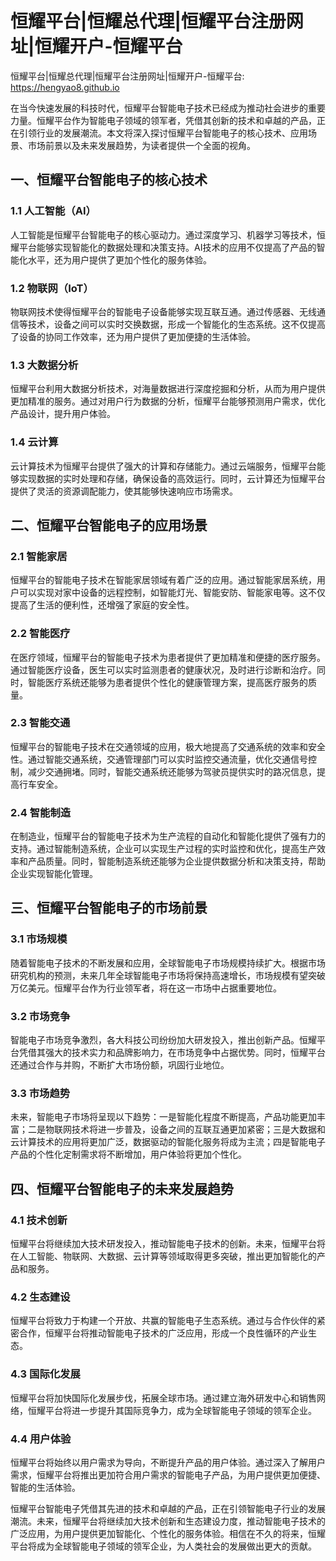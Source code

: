 # 恒耀平台|恒耀总代理|恒耀平台注册网址|恒耀开户-恒耀平台

恒耀平台|恒耀总代理|恒耀平台注册网址|恒耀开户-恒耀平台: <https://hengyao8.github.io>

在当今快速发展的科技时代，恒耀平台智能电子技术已经成为推动社会进步的重要力量。恒耀平台作为智能电子领域的领军者，凭借其创新的技术和卓越的产品，正在引领行业的发展潮流。本文将深入探讨恒耀平台智能电子的核心技术、应用场景、市场前景以及未来发展趋势，为读者提供一个全面的视角。

## 一、恒耀平台智能电子的核心技术

### 1.1 人工智能（AI）

人工智能是恒耀平台智能电子的核心驱动力。通过深度学习、机器学习等技术，恒耀平台能够实现智能化的数据处理和决策支持。AI技术的应用不仅提高了产品的智能化水平，还为用户提供了更加个性化的服务体验。

### 1.2 物联网（IoT）

物联网技术使得恒耀平台的智能电子设备能够实现互联互通。通过传感器、无线通信等技术，设备之间可以实时交换数据，形成一个智能化的生态系统。这不仅提高了设备的协同工作效率，还为用户提供了更加便捷的生活体验。

### 1.3 大数据分析

恒耀平台利用大数据分析技术，对海量数据进行深度挖掘和分析，从而为用户提供更加精准的服务。通过对用户行为数据的分析，恒耀平台能够预测用户需求，优化产品设计，提升用户体验。

### 1.4 云计算

云计算技术为恒耀平台提供了强大的计算和存储能力。通过云端服务，恒耀平台能够实现数据的实时处理和存储，确保设备的高效运行。同时，云计算还为恒耀平台提供了灵活的资源调配能力，使其能够快速响应市场需求。

## 二、恒耀平台智能电子的应用场景

### 2.1 智能家居

恒耀平台的智能电子技术在智能家居领域有着广泛的应用。通过智能家居系统，用户可以实现对家中设备的远程控制，如智能灯光、智能安防、智能家电等。这不仅提高了生活的便利性，还增强了家庭的安全性。

### 2.2 智能医疗

在医疗领域，恒耀平台的智能电子技术为患者提供了更加精准和便捷的医疗服务。通过智能医疗设备，医生可以实时监测患者的健康状况，及时进行诊断和治疗。同时，智能医疗系统还能够为患者提供个性化的健康管理方案，提高医疗服务的质量。

### 2.3 智能交通

恒耀平台的智能电子技术在交通领域的应用，极大地提高了交通系统的效率和安全性。通过智能交通系统，交通管理部门可以实时监控交通流量，优化交通信号控制，减少交通拥堵。同时，智能交通系统还能够为驾驶员提供实时的路况信息，提高行车安全。

### 2.4 智能制造

在制造业，恒耀平台的智能电子技术为生产流程的自动化和智能化提供了强有力的支持。通过智能制造系统，企业可以实现生产过程的实时监控和优化，提高生产效率和产品质量。同时，智能制造系统还能够为企业提供数据分析和决策支持，帮助企业实现智能化管理。

## 三、恒耀平台智能电子的市场前景

### 3.1 市场规模

随着智能电子技术的不断发展和应用，全球智能电子市场规模持续扩大。根据市场研究机构的预测，未来几年全球智能电子市场将保持高速增长，市场规模有望突破万亿美元。恒耀平台作为行业领军者，将在这一市场中占据重要地位。

### 3.2 市场竞争

智能电子市场竞争激烈，各大科技公司纷纷加大研发投入，推出创新产品。恒耀平台凭借其强大的技术实力和品牌影响力，在市场竞争中占据优势。同时，恒耀平台还通过合作与并购，不断扩大市场份额，巩固行业地位。

### 3.3 市场趋势

未来，智能电子市场将呈现以下趋势：一是智能化程度不断提高，产品功能更加丰富；二是物联网技术将进一步普及，设备之间的互联互通更加紧密；三是大数据和云计算技术的应用将更加广泛，数据驱动的智能化服务将成为主流；四是智能电子产品的个性化定制需求将不断增加，用户体验将更加个性化。

## 四、恒耀平台智能电子的未来发展趋势

### 4.1 技术创新

恒耀平台将继续加大技术研发投入，推动智能电子技术的创新。未来，恒耀平台将在人工智能、物联网、大数据、云计算等领域取得更多突破，推出更加智能化的产品和服务。

### 4.2 生态建设

恒耀平台将致力于构建一个开放、共赢的智能电子生态系统。通过与合作伙伴的紧密合作，恒耀平台将推动智能电子技术的广泛应用，形成一个良性循环的产业生态。

### 4.3 国际化发展

恒耀平台将加快国际化发展步伐，拓展全球市场。通过建立海外研发中心和销售网络，恒耀平台将进一步提升其国际竞争力，成为全球智能电子领域的领军企业。

### 4.4 用户体验

恒耀平台将始终以用户需求为导向，不断提升产品的用户体验。通过深入了解用户需求，恒耀平台将推出更加符合用户需求的智能电子产品，为用户提供更加便捷、智能的生活体验。

恒耀平台智能电子凭借其先进的技术和卓越的产品，正在引领智能电子行业的发展潮流。未来，恒耀平台将继续加大技术创新和生态建设力度，推动智能电子技术的广泛应用，为用户提供更加智能化、个性化的服务体验。相信在不久的将来，恒耀平台将成为全球智能电子领域的领军企业，为人类社会的发展做出更大的贡献。